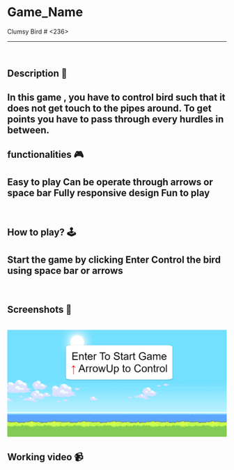 # **Game_Name** 
Clumsy Bird # <236>

---

<br>

## **Description 📃**
In this game , you have to control bird such that it does not get touch to the pipes around.
To get points you have to pass through every hurdles in between.
- 

## **functionalities 🎮**
Easy to play
Can be operate through arrows or space bar
Fully responsive design
Fun to play 
- 
<br>

## **How to play? 🕹️**
Start the game by clicking Enter
Control the bird using space bar or arrows
- 

<br>

## **Screenshots 📸**

<br>
<img src = "clumsybird.png">

<br>

## **Working video 📹**
<!-- add your working video over here -->
